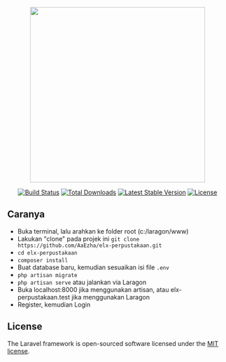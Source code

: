 <p align="center"><img src="https://res.cloudinary.com/dtfbvvkyp/image/upload/v1566331377/laravel-logolockup-cmyk-red.svg" width="400"></p>

<p align="center">
<a href="https://travis-ci.org/laravel/framework"><img src="https://travis-ci.org/laravel/framework.svg" alt="Build Status"></a>
<a href="https://packagist.org/packages/laravel/framework"><img src="https://poser.pugx.org/laravel/framework/d/total.svg" alt="Total Downloads"></a>
<a href="https://packagist.org/packages/laravel/framework"><img src="https://poser.pugx.org/laravel/framework/v/stable.svg" alt="Latest Stable Version"></a>
<a href="https://packagist.org/packages/laravel/framework"><img src="https://poser.pugx.org/laravel/framework/license.svg" alt="License"></a>
</p>

## Caranya

-   Buka terminal, lalu arahkan ke folder root (c:/laragon/www)
-   Lakukan "clone" pada projek ini
    ``git clone https://github.com/AaEzha/elx-perpustakaan.git``
-   ``cd elx-perpustakaan``
-   ``composer install``
-   Buat database baru, kemudian sesuaikan isi file ``.env``
-   ``php artisan migrate``
-   ``php artisan serve`` atau jalankan via Laragon
-   Buka localhost:8000 jika menggunakan artisan, atau elx-perpustakaan.test jika menggunakan Laragon
-   Register, kemudian Login

## License

The Laravel framework is open-sourced software licensed under the [MIT license](https://opensource.org/licenses/MIT).
